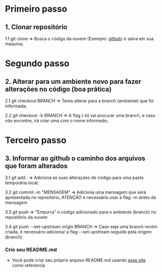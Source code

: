 # Primeiro passo
## 1. Clonar repositório

1.1 git clone => Busca o código da nuvem (Exemplo: [github](https://github.com)) e salva em sua máquina;


# Segundo passo
## 2. Alterar para um ambiente novo para fazer alterações no código (boa prática)

2.1 git checkout BRANCH => Tenta alterar para a branch (ambiente) que foi informada;

2.2 git checkout -b BRANCH => A flag (-b) vai procurar uma branch, e caso não encontre, irá criar uma com o nome informado;

# Terceiro passo
## 3. Informar ao github o caminho dos arquivos que foram alterados

3.1 git add . => Adiciona as suas alterações de código para uma pasta temporária local;

3.2 git commit -m "MENSAGEM" => Adiciona uma mensagem que será apresentada no repositório, *ATENÇÃO* é necessário usar a flag -m antes da mensagem

3.3 git push => "Empurra" o código adicionado para o ambiente (branch)
no repositório da nuvem

3.4  git push --set-upstream origin BRANCH => Caso seja uma branch recém criada, é necessário adicionar a flag --set-upstream seguido pela origem (branch)


### Crie seu README.md

- Você pode criar seu próprio arquivo README.md usando [esse site](https://readme.so/pt/editor) como referencia